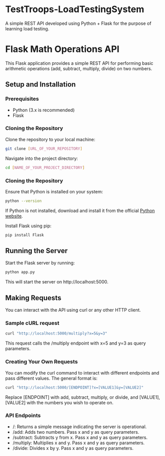 # TestTroops-LoadTestingSystem
A simple REST API developed using Python + Flask for the purpose of learning load testing.

# Flask Math Operations API

This Flask application provides a simple REST API for performing basic arithmetic operations (add, subtract, multiply, divide) on two numbers.

## Setup and Installation

### Prerequisites

- Python (3.x is recommended)
- Flask

### Cloning the Repository

Clone the repository to your local machine:

```bash
git clone [URL_OF_YOUR_REPOSITORY]
```

Navigate into the project directory:
```bash
cd [NAME_OF_YOUR_PROJECT_DIRECTORY]
```

### Cloning the Repository
Ensure that Python is installed on your system:
```bash
python --version
```

If Python is not installed, download and install it from the official [Python website](https://www.python.org/downloads/).

Install Flask using pip:
```bash
pip install Flask
```

## Running the Server
Start the Flask server by running:


```bash
python app.py
```

This will start the server on http://localhost:5000.

## Making Requests
You can interact with the API using curl or any other HTTP client.

### Sample cURL request

```bash
curl "http://localhost:5000/multiply?x=5&y=3"
```

This request calls the /multiply endpoint with x=5 and y=3 as query parameters.

### Creating Your Own Requests
You can modify the curl command to interact with different endpoints and pass different values. The general format is:


```bash
curl "http://localhost:5000/[ENDPOINT]?x=[VALUE1]&y=[VALUE2]"
```

Replace [ENDPOINT] with add, subtract, multiply, or divide, and [VALUE1], [VALUE2] with the numbers you wish to operate on.

### API Endpoints
- /: Returns a simple message indicating the server is operational.
- /add: Adds two numbers. Pass x and y as query parameters.
- /subtract: Subtracts y from x. Pass x and y as query parameters.
- /multiply: Multiplies x and y. Pass x and y as query parameters.
- /divide: Divides x by y. Pass x and y as query parameters.